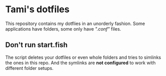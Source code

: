 # Tami's dotfiles
This repository contains my dotflies in an unorderly fashion. Some applications have folders, some only have *".conf"* files.

## **Don't run start.fish**
The script deletes your dotfiles or even whole folders and tries to simlinks the ones in this repo. And the symlinks are **not configured** to work with different folder setups.